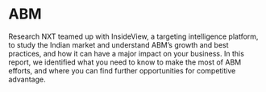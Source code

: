 # ABM
Research NXT teamed up with InsideView, a targeting intelligence platform, to study the Indian market and understand ABM’s growth and best practices, and how it can have a major impact on your business. In this report, we identified what you need to know to make the most of ABM efforts, and where you can find further opportunities for competitive advantage.
